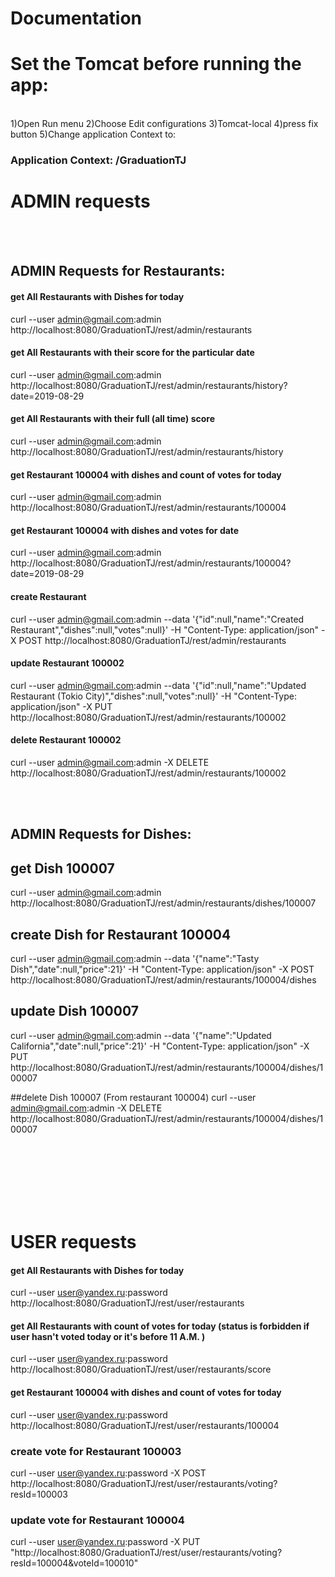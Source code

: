 # Documentation

# Set the Tomcat before running the app:

 <br>1)Open Run menu 
 2)Choose Edit configurations
 3)Tomcat-local
 4)press fix button
 5)Change application Context to:</br>
 
 ### Application Context: /GraduationTJ
 



#                                   ADMIN requests

<br></br>

##                  ADMIN Requests for Restaurants:

#### get All Restaurants with Dishes for today
curl --user admin@gmail.com:admin http://localhost:8080/GraduationTJ/rest/admin/restaurants

#### get All Restaurants with their score for the particular date
curl --user admin@gmail.com:admin http://localhost:8080/GraduationTJ/rest/admin/restaurants/history?date=2019-08-29

#### get All Restaurants with their full (all time) score 
curl --user admin@gmail.com:admin http://localhost:8080/GraduationTJ/rest/admin/restaurants/history

#### get Restaurant 100004 with dishes and count of votes for today
curl --user admin@gmail.com:admin http://localhost:8080/GraduationTJ/rest/admin/restaurants/100004

#### get Restaurant 100004 with dishes and votes for date
curl --user admin@gmail.com:admin http://localhost:8080/GraduationTJ/rest/admin/restaurants/100004?date=2019-08-29

#### create Restaurant
curl --user admin@gmail.com:admin --data '{"id":null,"name":"Created Restaurant","dishes":null,"votes":null}' -H "Content-Type: application/json" -X POST http://localhost:8080/GraduationTJ/rest/admin/restaurants

#### update Restaurant 100002
curl --user admin@gmail.com:admin --data '{"id":null,"name":"Updated Restaurant (Tokio City)","dishes":null,"votes":null}' -H "Content-Type: application/json" -X PUT http://localhost:8080/GraduationTJ/rest/admin/restaurants/100002

#### delete Restaurant 100002
curl --user admin@gmail.com:admin -X DELETE http://localhost:8080/GraduationTJ/rest/admin/restaurants/100002

<br></br>

##                  ADMIN Requests for Dishes:

## get Dish 100007
curl --user admin@gmail.com:admin http://localhost:8080/GraduationTJ/rest/admin/restaurants/dishes/100007

## create Dish for Restaurant 100004
curl --user admin@gmail.com:admin --data '{"name":"Tasty Dish","date":null,"price":21}' -H "Content-Type: application/json" -X POST http://localhost:8080/GraduationTJ/rest/admin/restaurants/100004/dishes

## update Dish 100007
curl --user admin@gmail.com:admin --data '{"name":"Updated California","date":null,"price":21}' -H "Content-Type: application/json" -X PUT http://localhost:8080/GraduationTJ/rest/admin/restaurants/100004/dishes/100007

##delete Dish 100007 (From restaurant 100004)
curl --user admin@gmail.com:admin -X DELETE http://localhost:8080/GraduationTJ/rest/admin/restaurants/100004/dishes/100007

<br></br>
<br/></br>
<br/></br>
#                                   USER requests

#### get All Restaurants with Dishes for today
curl --user user@yandex.ru:password http://localhost:8080/GraduationTJ/rest/user/restaurants

#### get  All Restaurants with count of votes for today (status is forbidden if user hasn't voted today or it's before 11 A.M. )
curl --user user@yandex.ru:password http://localhost:8080/GraduationTJ/rest/user/restaurants/score

#### get Restaurant 100004 with dishes and count of votes for today 
curl --user user@yandex.ru:password http://localhost:8080/GraduationTJ/rest/user/restaurants/100004


### create vote for Restaurant 100003
curl --user user@yandex.ru:password -X POST http://localhost:8080/GraduationTJ/rest/user/restaurants/voting?resId=100003

### update vote for Restaurant 100004
curl --user user@yandex.ru:password -X PUT "http://localhost:8080/GraduationTJ/rest/user/restaurants/voting?resId=100004&voteId=100010"
